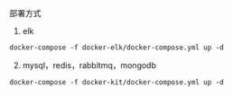 
部署方式

1. elk

```shell
docker-compose -f docker-elk/docker-compose.yml up -d
```

2. mysql，redis，rabbitmq，mongodb

```shell
docker-compose -f docker-kit/docker-compose.yml up -d
```

